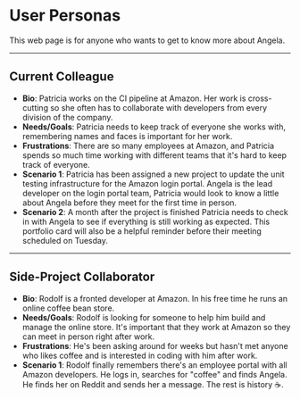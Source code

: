 # User Personas

This web page is for anyone who wants to get to know more about Angela.

---

## Current Colleague

- **Bio**: Patricia works on the CI pipeline at Amazon. Her work is
  cross-cutting so she often has to collaborate with developers from every
  division of the company.
- **Needs/Goals**: Patricia needs to keep track of everyone she works with,
  remembering names and faces is important for her work.
- **Frustrations**: There are so many employees at Amazon, and Patricia spends
  so much time working with different teams that it's hard to keep track of
  everyone.
- **Scenario 1**: Patricia has been assigned a new project to update the unit
  testing infrastructure for the Amazon login portal. Angela is the lead
  developer on the login portal team, Patricia would look to know a little about
  Angela before they meet for the first time in person.
- **Scenario 2**: A month after the project is finished Patricia needs to check
  in with Angela to see if everything is still working as expected. This
  portfolio card will also be a helpful reminder before their meeting scheduled
  on Tuesday.

---

## Side-Project Collaborator

- **Bio**: Rodolf is a fronted developer at Amazon. In his free time he runs an
  online coffee bean store.
- **Needs/Goals**: Rodolf is looking for someone to help him build and manage
  the online store. It's important that they work at Amazon so they can meet in
  person right after work.
- **Frustrations**: He's been asking around for weeks but hasn't met anyone who
  likes coffee and is interested in coding with him after work.
- **Scenario 1**: Rodolf finally remembers there's an employee portal with all
  Amazon developers. He logs in, searches for "coffee" and finds Angela. He
  finds her on Reddit and sends her a message. The rest is history ☕.
